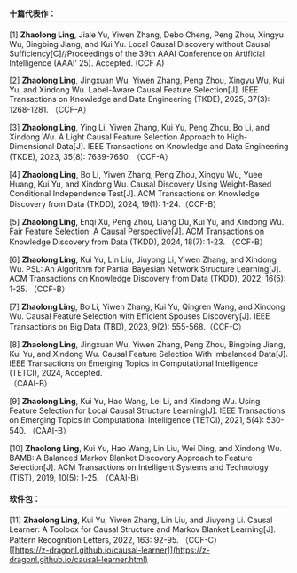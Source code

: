 <h4 style="margin: 0.75em 0; padding: 2px 0; border-bottom: 1px solid #eee; line-height: 1.8">十篇代表作：</h4>

[1] <span style="font-weight: bold;">Zhaolong Ling</span>, Jiale Yu, Yiwen Zhang, Debo Cheng, Peng Zhou, Xingyu Wu, Bingbing Jiang, and Kui Yu. Local Causal Discovery without Causal Sufficiency[C]//Proceedings of the 39th AAAI Conference on Artificial Intelligence (AAAI’ 25). Accepted. (CCF A)

[2] <span style="font-weight: bold;">Zhaolong Ling</span>, Jingxuan Wu, Yiwen Zhang, Peng Zhou, Xingyu Wu, Kui Yu, and Xindong Wu. Label-Aware Causal Feature Selection[J]. IEEE Transactions on Knowledge and Data Engineering (TKDE), 2025, 37(3): 1268-1281. （CCF-A）

[3] <span style="font-weight: bold;">Zhaolong Ling</span>, Ying Li, Yiwen Zhang, Kui Yu, Peng Zhou, Bo Li, and Xindong Wu. A Light Causal Feature Selection Approach to High-Dimensional Data[J]. IEEE Transactions on Knowledge and Data Engineering (TKDE), 2023, 35(8): 7639-7650. （CCF-A）

[4] <span style="font-weight: bold;">Zhaolong Ling</span>, Bo Li, Yiwen Zhang, Peng Zhou, Xingyu Wu, Yuee Huang, Kui Yu, and Xindong Wu. Causal Discovery Using Weight-Based Conditional Independence Test[J]. ACM Transactions on Knowledge Discovery from Data (TKDD), 2024, 19(1): 1-24.（CCF-B）

[5] <span style="font-weight: bold;">Zhaolong Ling</span>, Enqi Xu, Peng Zhou, Liang Du, Kui Yu, and Xindong Wu. Fair Feature Selection: A Causal Perspective[J]. ACM Transactions on Knowledge Discovery from Data (TKDD), 2024, 18(7): 1-23. （CCF-B）

[6] <span style="font-weight: bold;">Zhaolong Ling</span>, Kui Yu, Lin Liu, Jiuyong Li, Yiwen Zhang, and Xindong Wu. PSL: An Algorithm for Partial Bayesian Network Structure Learning[J]. ACM Transactions on Knowledge Discovery from Data (TKDD), 2022, 16(5): 1-25. （CCF-B）

[7] <span style="font-weight: bold;">Zhaolong Ling</span>, Bo Li, Yiwen Zhang, Kui Yu, Qingren Wang, and Xindong Wu. Causal Feature Selection with Efficient Spouses Discovery[J]. IEEE Transactions on Big Data (TBD), 2023, 9(2): 555-568.（CCF-C）

[8] <span style="font-weight: bold;">Zhaolong Ling</span>, Jingxuan Wu, Yiwen Zhang, Peng Zhou, Bingbing Jiang, Kui Yu, and Xindong Wu. Causal Feature Selection With Imbalanced Data[J]. IEEE Transactions on Emerging Topics in Computational Intelligence (TETCI), 2024, Accepted.<br>（CAAI-B）

[9] <span style="font-weight: bold;">Zhaolong Ling</span>, Kui Yu, Hao Wang, Lei Li, and Xindong Wu. Using Feature Selection for Local Causal Structure Learning[J]. IEEE Transactions on Emerging Topics in Computational Intelligence (TETCI), 2021, 5(4): 530-540. （CAAI-B）

[10] <span style="font-weight: bold;">Zhaolong Ling</span>, Kui Yu, Hao Wang, Lin Liu, Wei Ding, and Xindong Wu. BAMB: A Balanced Markov Blanket Discovery Approach to Feature Selection[J]. ACM Transactions on Intelligent Systems and Technology (TIST), 2019, 10(5): 1-25. （CAAI-B）

<h4 style="margin: 0.75em 0; padding: 2px 0; border-bottom: 1px solid #eee; line-height: 1.8">软件包：</h4>

[11] <span style="font-weight: bold;">Zhaolong Ling</span>, Kui Yu, Yiwen Zhang, Lin Liu, and Jiuyong Li. Causal Learner: A Toolbox for Causal Structure and Markov Blanket Learning[J]. Pattern Recognition Letters, 2022, 163: 92-95. （CCF-C）<br>
[[https://z-dragonl.github.io/causal-learner]](https://z-dragonl.github.io/causal-learner.html)
